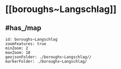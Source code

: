 # [[boroughs~Langschlag]] 

## #has_/map  



```leaflet
id: boroughs~Langschlag
zoomFeatures: true 
minZoom: 2 
maxZoom: 18
geojsonFolder: ./boroughs~Langschlag//
markerFolder: ./boroughs~Langschlag/
```

